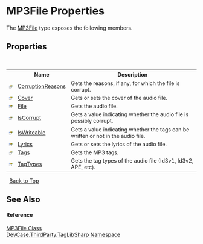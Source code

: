 # MP3File Properties
 

The <a href="T_DevCase_ThirdParty_TagLibSharp_MP3File">MP3File</a> type exposes the following members.


## Properties
&nbsp;<table><tr><th></th><th>Name</th><th>Description</th></tr><tr><td>![Public property](media/pubproperty.gif "Public property")</td><td><a href="P_DevCase_ThirdParty_TagLibSharp_MP3File_CorruptionReasons">CorruptionReasons</a></td><td>
Gets the reasons, if any, for which the file is corrupt.</td></tr><tr><td>![Public property](media/pubproperty.gif "Public property")</td><td><a href="P_DevCase_ThirdParty_TagLibSharp_MP3File_Cover">Cover</a></td><td>
Gets or sets the cover of the audio file.</td></tr><tr><td>![Public property](media/pubproperty.gif "Public property")</td><td><a href="P_DevCase_ThirdParty_TagLibSharp_MP3File_File">File</a></td><td>
Gets the audio file.</td></tr><tr><td>![Public property](media/pubproperty.gif "Public property")</td><td><a href="P_DevCase_ThirdParty_TagLibSharp_MP3File_IsCorrupt">IsCorrupt</a></td><td>
Gets a value indicating whether the audio file is possibly corrupt.</td></tr><tr><td>![Public property](media/pubproperty.gif "Public property")</td><td><a href="P_DevCase_ThirdParty_TagLibSharp_MP3File_IsWriteable">IsWriteable</a></td><td>
Gets a value indicating whether the tags can be written or not in the audio file.</td></tr><tr><td>![Public property](media/pubproperty.gif "Public property")</td><td><a href="P_DevCase_ThirdParty_TagLibSharp_MP3File_Lyrics">Lyrics</a></td><td>
Gets or sets the lyrics of the audio file.</td></tr><tr><td>![Public property](media/pubproperty.gif "Public property")</td><td><a href="P_DevCase_ThirdParty_TagLibSharp_MP3File_Tags">Tags</a></td><td>
Gets the MP3 tags.</td></tr><tr><td>![Public property](media/pubproperty.gif "Public property")</td><td><a href="P_DevCase_ThirdParty_TagLibSharp_MP3File_TagTypes">TagTypes</a></td><td>
Gets the tag types of the audio file (Id3v1, Id3v2, APE, etc).</td></tr></table>&nbsp;
<a href="#mp3file-properties">Back to Top</a>

## See Also


#### Reference
<a href="T_DevCase_ThirdParty_TagLibSharp_MP3File">MP3File Class</a><br /><a href="N_DevCase_ThirdParty_TagLibSharp">DevCase.ThirdParty.TagLibSharp Namespace</a><br />